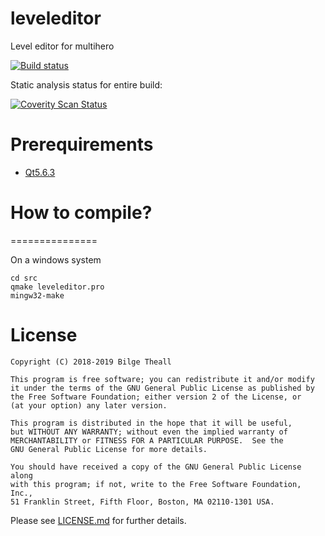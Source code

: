 # leveleditor
Level editor for multihero

[![Build status](https://ci.appveyor.com/api/projects/status/8880nxf443r9agwy?svg=true)](https://ci.appveyor.com/project/theall68665/leveleditor)

Static analysis status for entire build:

[![Coverity Scan Status](https://scan.coverity.com/projects/18368/badge.svg?flat=1)](https://scan.coverity.com/projects/theall-leveleditor)

# Prerequirements

 - [Qt5.6.3](http://download.qt.io/archive/qt/5.6/5.6.3/)
 
# How to compile?
===============

On a windows system

```
cd src
qmake leveleditor.pro
mingw32-make
```

License
=======
    Copyright (C) 2018-2019 Bilge Theall

    This program is free software; you can redistribute it and/or modify
    it under the terms of the GNU General Public License as published by
    the Free Software Foundation; either version 2 of the License, or
    (at your option) any later version.

    This program is distributed in the hope that it will be useful,
    but WITHOUT ANY WARRANTY; without even the implied warranty of
    MERCHANTABILITY or FITNESS FOR A PARTICULAR PURPOSE.  See the
    GNU General Public License for more details.

    You should have received a copy of the GNU General Public License along
    with this program; if not, write to the Free Software Foundation, Inc.,
    51 Franklin Street, Fifth Floor, Boston, MA 02110-1301 USA.

Please see [LICENSE.md](LICENSE.md) for further details.
